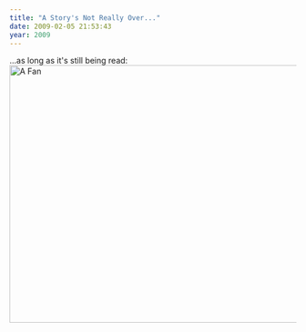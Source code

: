 ```yaml
---
title: "A Story's Not Really Over..."
date: 2009-02-05 21:53:43
year: 2009
---
```

...as long as it's still being read:
<img title="A Fan" src="{{'/files/2009/02/immy.jpg' | relative_url}}" alt="A Fan" width="604" height="453" />
